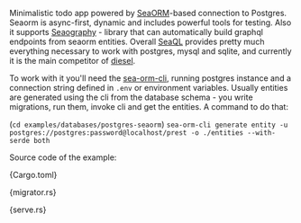 Minimalistic todo app powered by [SeaORM](https://www.sea-ql.org/SeaORM/)-based connection to Postgres. Seaorm is async-first, dynamic and includes powerful tools for testing. Also it supports [Seaography](https://www.sea-ql.org/SeaORM/docs/seaography/seaography-intro/) - library that can automatically build graphql endpoints from seaorm entities. Overall [SeaQL](https://www.sea-ql.org/) provides pretty much everything necessary to work with postgres, mysql and sqlite, and currently it is the main competitor of [diesel](https://prest.blog/postgres-diesel).

To work with it you'll need the [sea-orm-cli](https://www.sea-ql.org/SeaORM/docs/generate-entity/sea-orm-cli/), running postgres instance and a connection string defined in `.env` or environment variables. Usually entities are generated using the cli from the database schema - you write migrations, run them, invoke cli and get the entities. A command to do that:

(`cd examples/databases/postgres-seaorm`)
`sea-orm-cli generate entity -u postgres://postgres:password@localhost/prest -o ./entities --with-serde both`

Source code of the example:

{Cargo.toml}

{migrator.rs}

{serve.rs}